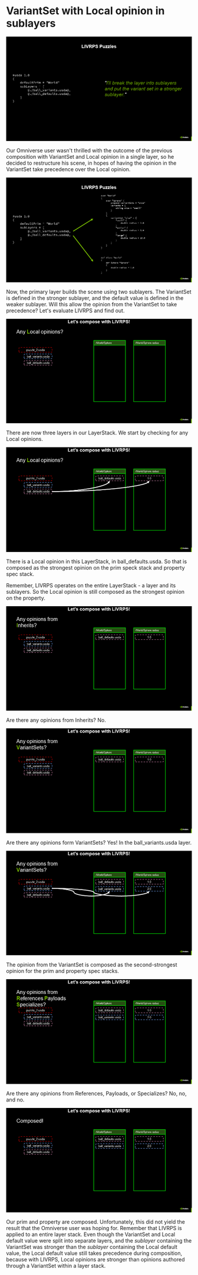 # VariantSet with Local opinion in sublayers

![problem](images/Slide65.PNG)

Our Omniverse user wasn't thrilled with the outcome of the previous composition with VariantSet and Local opinion in a single layer,
so he decided to restructure his scene, in hopes of having the opinion in the VariantSet take precedence over the Local opinion.

![new asset structure](images/Slide66.PNG)

Now, the primary layer builds the scene using two sublayers. The VariantSet is defined in the stronger sublayer, and the default value is defined in the weaker sublayer. Will this allow the opinion from the VariantSet to take precedence? Let's evaluate LIVRPS and find out.

![livrps step 1](images/Slide67.PNG)

There are now three layers in our LayerStack. We start by checking for any Local opinions.

![livrps step 2](images/Slide68.PNG)

There is a Local opinion in this LayerStack, in ball_defaults.usda. So that
is composed as the strongest opinion on the prim speck stack and property spec stack.

Remember, LIVRPS operates on the entire LayerStack - a layer and its sublayers. So the Local opinion is still composed as the strongest opinion on the property.

![livrps step 3](images/Slide69.PNG)

Are there any opinions from Inherits? No.

![livrps step 4](images/Slide70.PNG)

Are there any opinions form VariantSets? Yes! In the ball_variants.usda layer.

![livrps step 5](images/Slide71.PNG)

The opinion from the VariantSet is composed as the second-strongest
opinion for the prim and property spec stacks.

![livrps step 6](images/Slide72.PNG)

Are there any opinions from References, Payloads, or Specializes?
No, no, and no.

![livrps step 7](images/Slide73.PNG)

Our prim and property are composed. Unfortunately, this did not yield the result that the Omniverse user was hoping for. Remember that LIVRPS is applied to an entire layer stack. Even though the VariantSet and Local default value were split into separate layers, and the _sublayer_ containing the VariantSet was stronger than the _sublayer_ containing the Local default value, the Local default value still takes precedence during composition, because with LIVRPS, Local opinions are stronger than opinions authored through a VariantSet within a layer stack.